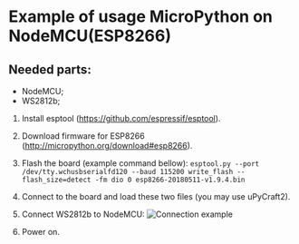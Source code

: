 # Example of usage MicroPython on NodeMCU(ESP8266)

## Needed parts:
* NodeMCU;
* WS2812b;

1. Install esptool (https://github.com/espressif/esptool).
2. Download firmware for ESP8266 (http://micropython.org/download#esp8266).
3. Flash the board (example command bellow):
```esptool.py --port /dev/tty.wchusbserialfd120 --baud 115200 write_flash --flash_size=detect -fm dio 0 esp8266-20180511-v1.9.4.bin```
4. Connect to the board and load these two files (you may use uPyCraft2).

5. Connect WS2812b to NodeMCU:
![Connection example](https://i.imgur.com/D0M5VyV.jpg)
6. Power on.
